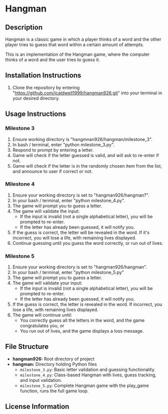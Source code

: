 # Hangman

## Description
Hangman is a classic game in which a player thinks of a word and the other player tries to guess that word within a certain amount of attempts.

This is an implementation of the Hangman game, where the computer thinks of a word and the user tries to guess it. 

## Installation Instructions

1. Clone the repository by entering "https://github.com/jcaldwell1999/hangman926.git" into your terminal in your desired directory.

## Usage Instructions

### Milestone 3 

1. Ensure working directory is "hangmnan926/hangman/milestone_3".
1. In bash / terminal, enter "python milestone_3.py".
1. Respond to prompt by entering a letter.
1. Game will check if the letter guessed is valid, and will ask to re-enter if not.
1. Game will check if the letter is in the randomly chosen item from the list, and announce to user if correct or not.

### Milestone 4

1. Ensure your working directory is set to "hangman926/hangman?".
1. In your bash / terminal, enter "python milestone_4.py".
1. The game will prompt you to guess a letter.
1. The game will validate the input:
    - If the input is invalid (not a single alphabetical letter), you will be prompted to re-enter.
    - If the letter has already been guessed, it will notify you.
1. If the guess is correct, the letter will be revealed in the word. If it's incorrect, you will lose a life, with remaining lives displayed.
1. Continue guessing until you guess the word correctly, or run out of lives.


### Milestone 5

1. Ensure your working directory is set to "hangman926/hangman".
1. In your bash / terminal, enter "python milestone_5.py"
1. The game will prompt you to guess a letter.
1. The game will validate your input:
    - If the input is invalid (not a single alphabetical letter), you will be prompted to re-enter.
    - If the letter has already been guessed, it will notify you.
1. If the guess is correct, the letter is revealed in the word. If incorrect, you lose a life, with remaining lives displayed.
1. The game will continue until:
    - You correctly guess all the letters in the word, and the game congratulates you, or
    - You run out of lives, and the game displays a loss message.

## File Structure

- **hangman926:** Root directory of project
- **hangman:** Directory holding Python files
    - `milestone_3.py`: Basic letter validation and guessing functionality.
    - `milestone_4.py`: Class-based Hangman with lives, guess tracking, and input validation.
    - `milestone_5.py`: Complete Hangman game with the play_game function, runs the full game loop.

## License Information